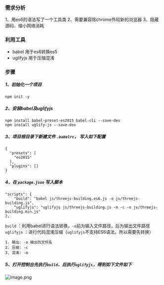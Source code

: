 ### 需求分析
1、用es6的语法写了一个工具类
2、需要兼容除chrome外较新的浏览器
3、隐藏源码、缩小网络消耗

### 利用工具
- babel 用于es6转换es5
- uglifyjs 用于压缩混淆

### 步骤

##### 1、初始化一个项目
```
npm init -y
```

##### 2、安装babel及uglifyjs
```
npm install babel-preset-es2015 babel-cli --save-dev
npm install uglify-js --save-dev
```

##### 3、项目根目录下新建文件 `.babelrc`， 写入如下配置
```
{
  "presets": [
    "es2015"
  ],
  "plugins": []
}
```

##### 4、在 `package.json` 写入脚本
```
"scripts": {
    "build": "babel js/threejs-building.es6.js -o js/threejs-building.js",
    "uglifyjs": "uglifyjs js/threejs-building.js -m -c -o js/threejs-building.min.js"
},
```
 `build`  ：利用babel进行语法转换，`-o`前为输入文件路径，后为输出文件路径
`uglifyjs` ：进行代码混淆压缩（`uglifyjs`不支持ES6语法，所以需要先转换）
```
1. 输出: -o 输出的文件名
2. 压缩: -c
3. 混淆: -m
```
##### 5、打开控制台先执行`build`、后执行`uglifyjs`，得到如下文件如下
![image.png](https://upload-images.jianshu.io/upload_images/12877063-42c9cd118dc5ed3f.png?imageMogr2/auto-orient/strip%7CimageView2/2/w/1240)

